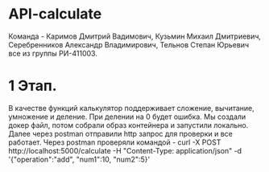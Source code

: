 # API-calculate

Команда - Каримов Дмитрий Вадимович, Кузьмин Михаил Дмитриевич, Серебренников Александр Владимирович, Тельнов Степан Юрьевич все из группы РИ-411003.

# 1 Этап.

В качестве функций калькулятор поддерживает сложение, вычитание, умножение и деление. При делении на 0 будет ошибка.
Мы создали докер файл, потом собрали образ контейнера и запустили локально. Далее через postman отправили http запрос для проверки и все работает.
Через postman проверяли командой - curl -X POST http://localhost:5000/calculate -H "Content-Type: application/json" -d '{"operation":"add", "num1":10, "num2":5}'

